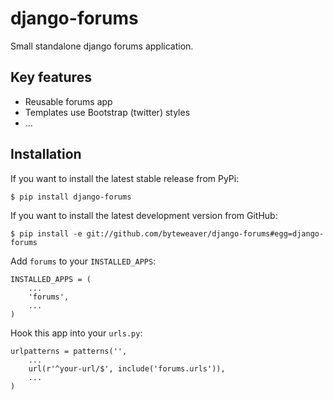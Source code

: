django-forums
===============

Small standalone django forums application.

## Key features

* Reusable forums app
* Templates use Bootstrap (twitter) styles
* ...

## Installation

If you want to install the latest stable release from PyPi:

    $ pip install django-forums

If you want to install the latest development version from GitHub:

    $ pip install -e git://github.com/byteweaver/django-forums#egg=django-forums

Add `forums` to your `INSTALLED_APPS`:

    INSTALLED_APPS = (
        ...
        'forums',
        ...
    )

Hook this app into your ``urls.py``:

    urlpatterns = patterns('',
        ...
        url(r'^your-url/$', include('forums.urls')),
        ...
    )

